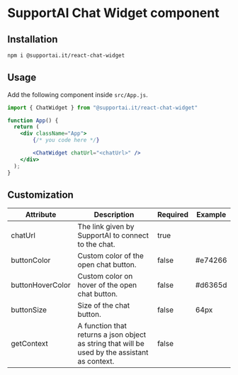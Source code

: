 # SupportAI Chat Widget component

## Installation
```bash
npm i @supportai.it/react-chat-widget
```

## Usage
Add the following component inside `src/App.js`.

```jsx
import { ChatWidget } from "@supportai.it/react-chat-widget"

function App() {
  return (
    <div className="App">
        {/* you code here */}

        <ChatWidget chatUrl="<chatUrl>" />
    </div>
  );
}
```

## Customization
| **Attribute**    | **Description**                                                                                | **Required** | **Example** |
|------------------|------------------------------------------------------------------------------------------------|--------------|-------------|
| chatUrl          | The link given by SupportAI to connect to the chat.                                            | true         |             |
| buttonColor      | Custom color of the open chat button.                                                          | false        | #e74266     |
| buttonHoverColor | Custom color on hover of the open chat button.                                                 | false        | #d6365d     |
| buttonSize       | Size of the chat button.                                                                       | false        | 64px        |
| getContext       | A function that returns a json object as string that will be used by the assistant as context. | false        |             |